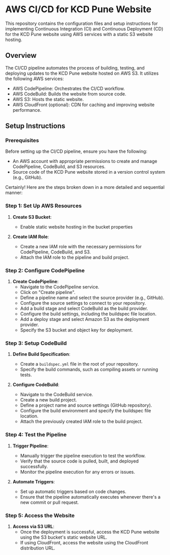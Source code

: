 # AWS CI/CD for KCD Pune Website

This repository contains the configuration files and setup instructions for implementing Continuous Integration (CI) and Continuous Deployment (CD) for the KCD Pune website using AWS services with a static S3 website hosting.

## Overview

The CI/CD pipeline automates the process of building, testing, and deploying updates to the KCD Pune website hosted on AWS S3. It utilizes the following AWS services:

- AWS CodePipeline: Orchestrates the CI/CD workflow.
- AWS CodeBuild: Builds the website from source code.
- AWS S3: Hosts the static website.
- AWS CloudFront (optional): CDN for caching and improving website performance.

## Setup Instructions

### Prerequisites

Before setting up the CI/CD pipeline, ensure you have the following:

- An AWS account with appropriate permissions to create and manage CodePipeline, CodeBuild, and S3 resources.
- Source code of the KCD Pune website stored in a version control system (e.g., GitHub).

Certainly! Here are the steps broken down in a more detailed and sequential manner:

### Step 1: Set Up AWS Resources

1. **Create S3 Bucket**:
    - Enable static website hosting in the bucket properties

2. **Create IAM Role**:
    - Create a new IAM role with the necessary permissions for CodePipeline, CodeBuild, and S3.
    - Attach the IAM role to the pipeline and build project.

### Step 2: Configure CodePipeline

1. **Create CodePipeline**:
    - Navigate to the CodePipeline service.
    - Click on "Create pipeline".
    - Define a pipeline name and select the source provider (e.g., GitHub).
    - Configure the source settings to connect to your repository.
    - Add a build stage and select CodeBuild as the build provider.
    - Configure the build settings, including the buildspec file location.
    - Add a deploy stage and select Amazon S3 as the deployment provider.
    - Specify the S3 bucket and object key for deployment.

### Step 3: Setup CodeBuild

1. **Define Build Specification**:
    - Create a `buildspec.yml` file in the root of your repository.
    - Specify the build commands, such as compiling assets or running tests.

2. **Configure CodeBuild**:
    - Navigate to the CodeBuild service.
    - Create a new build project.
    - Define a project name and source settings (GitHub repository).
    - Configure the build environment and specify the buildspec file location.
    - Attach the previously created IAM role to the build project.

### Step 4: Test the Pipeline

1. **Trigger Pipeline**:
    - Manually trigger the pipeline execution to test the workflow.
    - Verify that the source code is pulled, built, and deployed successfully.
    - Monitor the pipeline execution for any errors or issues.

2. **Automate Triggers**:
    - Set up automatic triggers based on code changes.
    - Ensure that the pipeline automatically executes whenever there's a new commit or pull request.

### Step 5: Access the Website

1. **Access via S3 URL**:
    - Once the deployment is successful, access the KCD Pune website using the S3 bucket's static website URL.
    - If using CloudFront, access the website using the CloudFront distribution URL.




